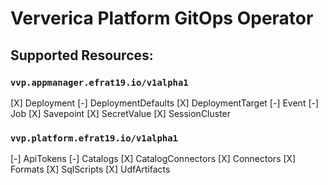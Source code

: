 # Ververica Platform GitOps Operator

## Supported Resources:
### `vvp.appmanager.efrat19.io/v1alpha1`
[X] Deployment
[-] DeploymentDefaults
[X] DeploymentTarget
[-] Event
[-] Job
[X] Savepoint
[X] SecretValue
[X] SessionCluster
### `vvp.platform.efrat19.io/v1alpha1`
[-] ApiTokens
[-] Catalogs
[X] CatalogConnectors
[X] Connectors
[X] Formats
[X] SqlScripts
[X] UdfArtifacts
